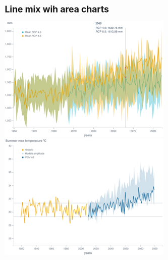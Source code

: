 # Line mix wih area charts


![example](/line&area-chart/line&area-chart-tooltip-legend/example.png?raw=true "test")
![example2](/line&area-chart/line&area-chart-tooltip-legend/example_1.png?raw=true "test")
